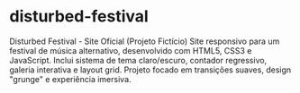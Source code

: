 # disturbed-festival
Disturbed Festival - Site Oficial (Projeto Fictício)  Site responsivo para um festival de música alternativo, desenvolvido com HTML5, CSS3 e JavaScript. Inclui sistema de tema claro/escuro, contador regressivo, galeria interativa e layout grid. Projeto focado em transições suaves, design "grunge" e experiência imersiva.
